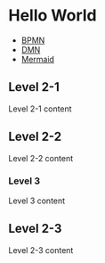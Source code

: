 # Hello World

- [BPMN](../../bpmn-viewer/custom-links.bpmn)
- [DMN](../../dmn-viewer/dmn1.dmn)
- [Mermaid](../../mermaid-viewer/diagram1.mmd)

## Level 2-1

Level 2-1 content

## Level 2-2

Level 2-2 content

### Level 3

Level 3 content

## Level 2-3

Level 2-3 content